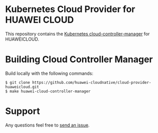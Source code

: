 # Kubernetes Cloud Provider for HUAWEI CLOUD
This repository contains the [Kubernetes cloud-controller-manager](https://kubernetes.io/docs/concepts/architecture/cloud-controller/) for HUAWEICLOUD.

# Building Cloud Controller Manager

Build locally with the following commands:
```
$ git clone https://github.com/huawei-cloudnative/cloud-provider-huaweicloud.git 
$ make huawei-cloud-controller-manager
```

# Support
Any questions feel free to [send an issue](https://github.com/huawei-cloudnative/cloud-provider-huaweicloud/issues/new).  